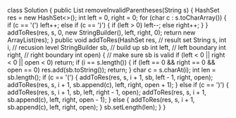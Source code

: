 class Solution {
    public List<String> removeInvalidParentheses(String s) {
        HashSet<String> res = new HashSet<>();
        int left = 0,  right = 0;
        for (char c : s.toCharArray()) {
            if (c == '(') left++;
            else if (c == ')') {
                if (left > 0) left--;
                else right++;
            }
        }
        addToRes(res, s, 0, new StringBuilder(), left, right, 0);
        return new ArrayList<String>(res);
    }
    public void addToRes(HashSet<String> res, // result set
                         String s, 
                         int i, // recusion level
                         StringBuilder sb, // build up sb
                         int left,  // left boundary
                         int right,  // right boundary
                         int open) { // make sure sb is valid
        if (left < 0 || right < 0 || open < 0) return;
        if (i == s.length()) {
            if (left == 0 && right == 0 && open == 0) 
                res.add(sb.toString());
            return;
        }
        char c = s.charAt(i);
        int len = sb.length();
        if (c == '(') {
            addToRes(res, s, i + 1, sb, left - 1, right, open);
            addToRes(res, s, i + 1, sb.append(c), left, right, open + 1);
        } else if (c == ')') {
            addToRes(res, s, i + 1, sb, left, right - 1, open);
            addToRes(res, s, i + 1, sb.append(c), left, right, open - 1);
        } else {
            addToRes(res, s, i + 1, sb.append(c), left, right, open);
        }
        sb.setLength(len);
    }
}
